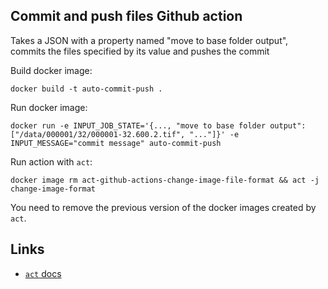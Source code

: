 ## Commit and push files Github action

Takes a JSON with a property named "move to base folder output", commits the files specified by its value and pushes the commit

Build docker image:
```
docker build -t auto-commit-push .
```

Run docker image:
```
docker run -e INPUT_JOB_STATE='{..., "move to base folder output": ["/data/000001/32/000001-32.600.2.tif", "..."]}' -e INPUT_MESSAGE="commit message" auto-commit-push  
```

Run action with `act`:
```
docker image rm act-github-actions-change-image-file-format && act -j change-image-format
```
You need to remove the previous version of the docker images created by `act`.

## Links

* [`act` docs](https://github.com/nektos/act)